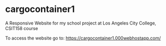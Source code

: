 # cargocontainer1
A Responsive Website for my school project at Los Angeles City College, CSIT158 course

To access the website go to:
  https://cargocontainer1.000webhostapp.com/
